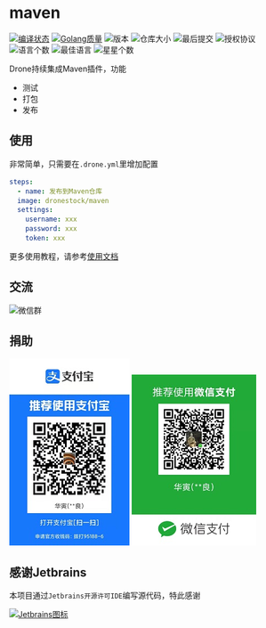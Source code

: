 # maven
[![编译状态](https://github.ruijc.com:20443/api/badges/dronestock/maven/status.svg)](https://github.ruijc.com:20443/dronestock/maven)
[![Golang质量](https://goreportcard.com/badge/github.com/dronestock/maven)](https://goreportcard.com/report/github.com/dronestock/maven)
![版本](https://img.shields.io/github/go-mod/go-version/dronestock/maven)
![仓库大小](https://img.shields.io/github/repo-size/dronestock/maven)
![最后提交](https://img.shields.io/github/last-commit/dronestock/maven)
![授权协议](https://img.shields.io/github/license/dronestock/maven)
![语言个数](https://img.shields.io/github/languages/count/dronestock/maven)
![最佳语言](https://img.shields.io/github/languages/top/dronestock/maven)
![星星个数](https://img.shields.io/github/stars/dronestock/maven?style=social)

Drone持续集成Maven插件，功能

- 测试
- 打包
- 发布

## 使用

非常简单，只需要在`.drone.yml`里增加配置

```yaml
steps:
  - name: 发布到Maven仓库
  image: dronestock/maven
  settings:
    username: xxx
    password: xxx
    token: xxx
```


更多使用教程，请参考[使用文档](https://www.dronestock.tech/plugin/stock/maven)

## 交流

![微信群](https://www.dronestock.tech/communication/wxwork.jpg)

## 捐助

![支持宝](https://github.com/storezhang/donate/raw/master/alipay-small.jpg)
![微信](https://github.com/storezhang/donate/raw/master/weipay-small.jpg)

## 感谢Jetbrains

本项目通过`Jetbrains开源许可IDE`编写源代码，特此感谢

[![Jetbrains图标](https://resources.jetbrains.com/storage/products/company/brand/logos/jb_beam.svg)](https://www.jetbrains.com/?from=dronestock/maven)
